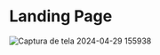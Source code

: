 # Landing Page
![Captura de tela 2024-04-29 155938](https://github.com/pauloherbt/ECommerceFront/assets/101981462/96fc02a0-259d-41b1-85bb-6c5ca47ae903)
